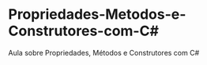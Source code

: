 # Propriedades-Metodos-e-Construtores-com-C#
Aula sobre Propriedades, Métodos e Construtores com C#
